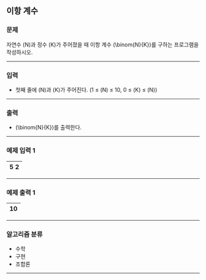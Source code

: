 이항 계수
-------------
### 문제

자연수 \(N\)과 정수 \(K\)가 주어졌을 때 이항 계수 \(\binom{N}{K}\)를 구하는 프로그램을 작성하시오.

- - -

### 입력
* 첫째 줄에 \(N\)과 \(K\)가 주어진다. (1 ≤ \(N\) ≤ 10, 0 ≤ \(K\) ≤ \(N\))

- - -

### 출력
* \(\binom{N}{K}\)를 출력한다.

- - -

### 예제 입력 1
|5 2|
|:---|

- - -

### 예제 출력 1
|10|
|:---|

- - -

### 알고리즘 분류
* 수학
* 구현
* 조합론

- - -